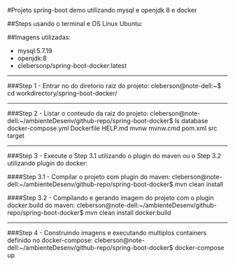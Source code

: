 #Projeto spring-boot demo utilizando mysql e openjdk 8 e docker

##Steps usando o terminal e OS Linux Ubuntu:

##Imagens utilizadas:
- mysql:5.7.19
- openjdk:8
- clebersonp/spring-boot-docker:latest

___

###Step 1 - Entrar no do diretorio raiz do projeto:
cleberson@note-dell:~$ cd workdirectory/spring-boot-docker/

___

###Step 2 - Listar o conteudo da raiz do projeto:
cleberson@note-dell:~/ambienteDesenv/github-repo/spring-boot-docker$ ls
database  docker-compose.yml  Dockerfile  HELP.md  mvnw  mvnw.cmd  pom.xml  src  target
___

###Step 3 -  Execute o Step 3.1 utilizando o plugin do maven ou o Step 3.2 utilizando plugin do docker:
    
####Step 3.1 - Compilar o projeto com plugin do maven:
cleberson@note-dell:~/ambienteDesenv/github-repo/spring-boot-docker$ mvn clean install 

####Step 3.2 - Compilando e gerando imagem do projeto com o plugin docker:build do maven:
cleberson@note-dell:~/ambienteDesenv/github-repo/spring-boot-docker$ mvn clean install docker:build

___

###Step 4 - Construindo imagens e executando multiplos containers definido no docker-compose: 
cleberson@note-dell:~/ambienteDesenv/github-repo/spring-boot-docker$ docker-compose up